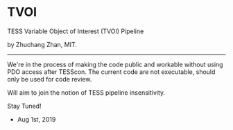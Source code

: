 # TVOI
TESS Variable Object of Interest (TVOI) Pipeline

by Zhuchang Zhan, MIT. 

----------
We're in the process of making the code public and workable without using PDO access after TESScon.
The current code are not executable, should only be used for code review.

Will aim to join the notion of TESS pipeline insensitivity.


Stay Tuned!

- Aug 1st, 2019
